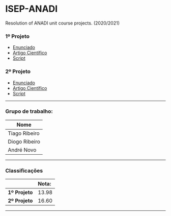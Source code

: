 # ISEP-ANADI
Resolution of ANADI unit course projects. (2020/2021)

### 1º Projeto
* [Enunciado](1st_project/Enunciado_TP1.pdf)
* [Artigo Científico](1st_project/artigo_cientifico.pdf)
* [Script](1st_project/Script.R)

### 2º Projeto
* [Enunciado](2nd_project/Enunciado_TP2.pdf)
* [Artigo Científico](2nd_project/artigo_cientifico.pdf)
* [Script](2nd_project/script.R)


---------------------------------


### Grupo de trabalho:
| Nome               |
| ------------------ |
| Tiago Ribeiro      |
| Diogo Ribeiro      |
| André Novo         |

---------------------------------

### Classificações

|                  | Nota:|
|:-----------      |:-----|
|**1º Projeto**    |13.98 |
|**2º Projeto**    |16.60 |

---------------------------------